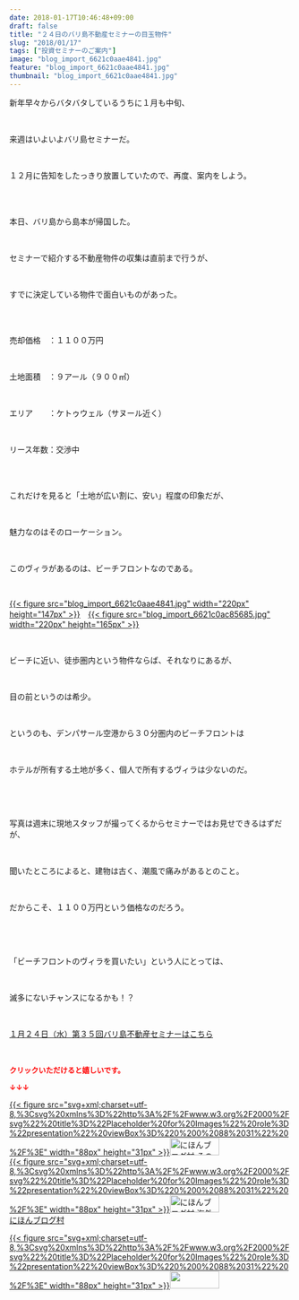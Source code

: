 ```yaml
---
date: 2018-01-17T10:46:48+09:00
draft: false
title: "２４日のバリ島不動産セミナーの目玉物件"
slug: "2018/01/17"
tags: ["投資セミナーのご案内"]
image: "blog_import_6621c0aae4841.jpg"
feature: "blog_import_6621c0aae4841.jpg"
thumbnail: "blog_import_6621c0aae4841.jpg"
---
```

<p>新年早々からバタバタしているうちに１月も中旬、</p><p> </p><p>来週はいよいよバリ島セミナーだ。</p><p> </p><p>１２月に告知をしたっきり放置していたので、再度、案内をしよう。</p><p> </p><p><br/>本日、バリ島から島本が帰国した。</p><p> </p><p>セミナーで紹介する不動産物件の収集は直前まで行うが、</p><p> </p><p>すでに決定している物件で面白いものがあった。</p><p> </p><p><br/>売却価格　：１１００万円</p><p> </p><p>土地面積　：９アール（９００㎡）</p><p> </p><p>エリア　　：ケトゥウェル（サヌール近く）</p><p> </p><p>リース年数：交渉中</p><p> </p><p><br/>これだけを見ると「土地が広い割に、安い」程度の印象だが、</p><p> </p><p>魅力なのはそのローケーション。</p><p> </p><p>このヴィラがあるのは、ビーチフロントなのである。</p><p> </p><p><a href="blog_import_6621c0aae4841.jpg">{{< figure src="blog_import_6621c0aae4841.jpg" width="220px" height="147px" >}}</a>　<a href="blog_import_6621c0ac85685.jpg">{{< figure src="blog_import_6621c0ac85685.jpg" width="220px" height="165px" >}}</a></p><p> </p><p>ビーチに近い、徒歩圏内という物件ならば、それなりにあるが、</p><p> </p><p>目の前というのは希少。</p><p> </p><p>というのも、デンパサール空港から３０分圏内のビーチフロントは</p><p> </p><p>ホテルが所有する土地が多く、個人で所有するヴィラは少ないのだ。</p><p> </p><p> </p><p>写真は週末に現地スタッフが撮ってくるからセミナーではお見せできるはずだが、</p><p> </p><p>聞いたところによると、建物は古く、潮風で痛みがあるとのこと。</p><p> </p><p>だからこそ、１１００万円という価格なのだろう。</p><p> </p><p> </p><p>「ビーチフロントのヴィラを買いたい」という人にとっては、</p><p> </p><p>滅多にないチャンスになるかも！？</p><p> </p><p><a href="iin.co.jp" target="_blank">１月２４日（水）第３５回バリ島不動産セミナーはこちら</a></p><p> </p><p><font color="#ff0000" size="2"><strong>クリックいただけると嬉しいです。</strong></font></p><p><font color="#ff0000" size="2"><strong>↓↓↓</strong></font></p><p><a href="ranking.html?p_cid=01260127" id="&amp;blogmura_banner" target="_blank">{{< figure src="svg+xml;charset=utf-8,%3Csvg%20xmlns%3D%22http%3A%2F%2Fwww.w3.org%2F2000%2Fsvg%22%20title%3D%22Placeholder%20for%20Images%22%20role%3D%22presentation%22%20viewBox%3D%220%200%2088%2031%22%20%2F%3E" width="88px" height="31px" >}}<noscript><img alt="にほんブログ村 その他生活ブログ 不動産投資へ" border="0" height="31" src="https://img-proxy.blog-video.jp/images?url=http%3A%2F%2Flife.blogmura.com%2Fhudousantoushi%2Fimg%2Fhudousantoushi88_31.gif" width="88"></noscript></a><br/><a href="ranking.html?p_cid=01260127" target="_blank">{{< figure src="svg+xml;charset=utf-8,%3Csvg%20xmlns%3D%22http%3A%2F%2Fwww.w3.org%2F2000%2Fsvg%22%20title%3D%22Placeholder%20for%20Images%22%20role%3D%22presentation%22%20viewBox%3D%220%200%2088%2031%22%20%2F%3E" width="88px" height="31px" >}}<noscript><img alt="にほんブログ村 海外生活ブログ バリ島情報へ" border="0" height="31" src="https://img-proxy.blog-video.jp/images?url=http%3A%2F%2Foverseas.blogmura.com%2Fbali%2Fimg%2Fbali88_31.gif" width="88"></noscript></a><br/><a href="ranking.html?p_cid=01260127" target="_blank">にほんブログ村</a></p><p><a href="link.php?1804582" title="人気ブログランキングへ">{{< figure src="svg+xml;charset=utf-8,%3Csvg%20xmlns%3D%22http%3A%2F%2Fwww.w3.org%2F2000%2Fsvg%22%20title%3D%22Placeholder%20for%20Images%22%20role%3D%22presentation%22%20viewBox%3D%220%200%2088%2031%22%20%2F%3E" width="88px" height="31px" >}}<noscript><img border="0" height="31" src="https://blog.with2.net/img/banner/banner_22.gif" width="88"></noscript></a></p><p> </p>

